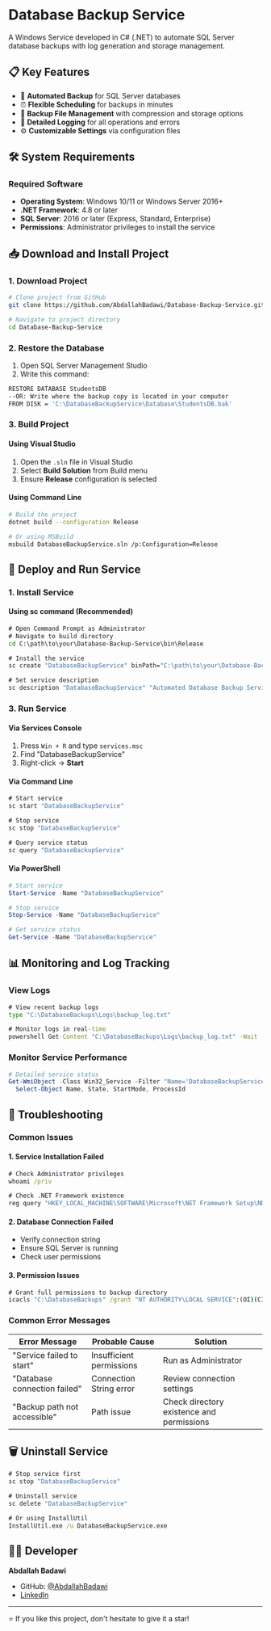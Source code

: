 # Database Backup Service

A Windows Service developed in C# (.NET) to automate SQL Server database backups with log generation and storage management.

## 📋 Key Features

- 🔄 **Automated Backup** for SQL Server databases
- ⏰ **Flexible Scheduling** for backups in minutes
- 📁 **Backup File Management** with compression and storage options
- 📝 **Detailed Logging** for all operations and errors
- ⚙️ **Customizable Settings** via configuration files

## 🛠️ System Requirements

### Required Software
- **Operating System**: Windows 10/11 or Windows Server 2016+
- **.NET Framework**: 4.8 or later
- **SQL Server**: 2016 or later (Express, Standard, Enterprise)
- **Permissions**: Administrator privileges to install the service

## 📥 Download and Install Project

### 1. Download Project

```bash
# Clone project from GitHub
git clone https://github.com/AbdallahBadawi/Database-Backup-Service.git

# Navigate to project directory
cd Database-Backup-Service
```
### 2. Restore the Database
1. Open SQL Server Management Studio
2. Write this command:
```bash
RESTORE DATABASE StudentsDB
--OR: Write where the backup copy is located in your computer
FROM DISK = 'C:\DatabaseBackupService\Database\StudentsDB.bak' 
```
### 3. Build Project

#### Using Visual Studio
1. Open the `.sln` file in Visual Studio
2. Select **Build Solution** from Build menu
3. Ensure **Release** configuration is selected

#### Using Command Line
```bash
# Build the project
dotnet build --configuration Release

# Or using MSBuild
msbuild DatabaseBackupService.sln /p:Configuration=Release
```

## 🚀 Deploy and Run Service

### 1. Install Service

#### Using sc command (Recommended)
```cmd
# Open Command Prompt as Administrator
# Navigate to build directory
cd C:\path\to\your\Database-Backup-Service\bin\Release

# Install the service
sc create "DatabaseBackupService" binPath="C:\path\to\your\Database-Backup-Service\bin\Release\DatabaseBackupService.exe" start=auto

# Set service description
sc description "DatabaseBackupService" "Automated Database Backup Service"
```

### 3. Run Service

#### Via Services Console
1. Press `Win + R` and type `services.msc`
2. Find "DatabaseBackupService"
3. Right-click → **Start**

#### Via Command Line
```cmd
# Start service
sc start "DatabaseBackupService"

# Stop service
sc stop "DatabaseBackupService"

# Query service status
sc query "DatabaseBackupService"
```

#### Via PowerShell
```powershell
# Start service
Start-Service -Name "DatabaseBackupService"

# Stop service
Stop-Service -Name "DatabaseBackupService"

# Get service status
Get-Service -Name "DatabaseBackupService"
```

## 📊 Monitoring and Log Tracking

### View Logs
```cmd
# View recent backup logs
type "C:\DatabaseBackups\Logs\backup_log.txt"

# Monitor logs in real-time
powershell Get-Content "C:\DatabaseBackups\Logs\backup_log.txt" -Wait -Tail 10
```

### Monitor Service Performance
```powershell
# Detailed service status
Get-WmiObject -Class Win32_Service -Filter "Name='DatabaseBackupService'" | 
  Select-Object Name, State, StartMode, ProcessId
```

## 🔧 Troubleshooting

### Common Issues

#### 1. Service Installation Failed
```cmd
# Check Administrator privileges
whoami /priv

# Check .NET Framework existence
reg query "HKEY_LOCAL_MACHINE\SOFTWARE\Microsoft\NET Framework Setup\NDP\v4\Full" /v Release
```

#### 2. Database Connection Failed
- Verify connection string
- Ensure SQL Server is running
- Check user permissions

#### 3. Permission Issues
```cmd
# Grant full permissions to backup directory
icacls "C:\DatabaseBackups" /grant "NT AUTHORITY\LOCAL SERVICE":(OI)(CI)F
```

### Common Error Messages

| Error Message | Probable Cause | Solution |
|---------------|----------------|----------|
| "Service failed to start" | Insufficient permissions | Run as Administrator |
| "Database connection failed" | Connection String error | Review connection settings |
| "Backup path not accessible" | Path issue | Check directory existence and permissions |

## 🗑️ Uninstall Service

```cmd
# Stop service first
sc stop "DatabaseBackupService"

# Uninstall service
sc delete "DatabaseBackupService"

# Or using InstallUtil
InstallUtil.exe /u DatabaseBackupService.exe
```

## 👨‍💻 Developer

**Abdallah Badawi**
- GitHub: [@AbdallahBadawi](https://github.com/AbdallahBadawi)
- [LinkedIn](https://www.linkedin.com/in/abdallah-k-badawi/)
---

⭐ If you like this project, don't hesitate to give it a star!
